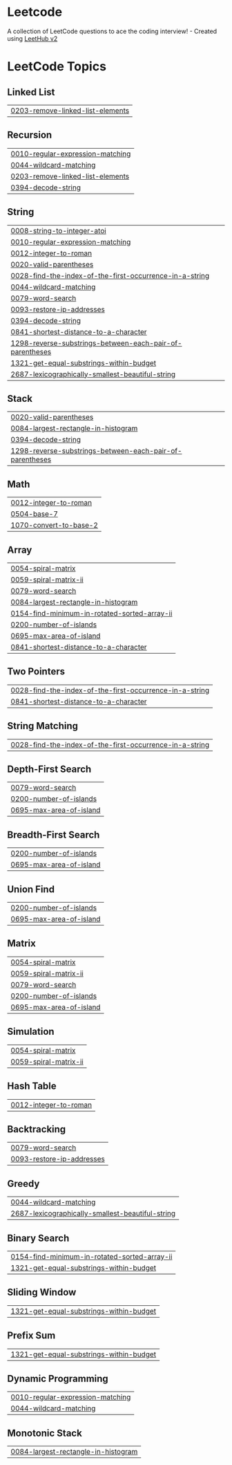 # Leetcode
A collection of LeetCode questions to ace the coding interview! - Created using [LeetHub v2](https://github.com/arunbhardwaj/LeetHub-2.0)

<!---LeetCode Topics Start-->
# LeetCode Topics
## Linked List
|  |
| ------- |
| [0203-remove-linked-list-elements](https://github.com/kaviprashaadl/Leetcode/tree/master/0203-remove-linked-list-elements) |
## Recursion
|  |
| ------- |
| [0010-regular-expression-matching](https://github.com/kaviprashaadl/Leetcode/tree/master/0010-regular-expression-matching) |
| [0044-wildcard-matching](https://github.com/kaviprashaadl/Leetcode/tree/master/0044-wildcard-matching) |
| [0203-remove-linked-list-elements](https://github.com/kaviprashaadl/Leetcode/tree/master/0203-remove-linked-list-elements) |
| [0394-decode-string](https://github.com/kaviprashaadl/Leetcode/tree/master/0394-decode-string) |
## String
|  |
| ------- |
| [0008-string-to-integer-atoi](https://github.com/kaviprashaadl/Leetcode/tree/master/0008-string-to-integer-atoi) |
| [0010-regular-expression-matching](https://github.com/kaviprashaadl/Leetcode/tree/master/0010-regular-expression-matching) |
| [0012-integer-to-roman](https://github.com/kaviprashaadl/Leetcode/tree/master/0012-integer-to-roman) |
| [0020-valid-parentheses](https://github.com/kaviprashaadl/Leetcode/tree/master/0020-valid-parentheses) |
| [0028-find-the-index-of-the-first-occurrence-in-a-string](https://github.com/kaviprashaadl/Leetcode/tree/master/0028-find-the-index-of-the-first-occurrence-in-a-string) |
| [0044-wildcard-matching](https://github.com/kaviprashaadl/Leetcode/tree/master/0044-wildcard-matching) |
| [0079-word-search](https://github.com/kaviprashaadl/Leetcode/tree/master/0079-word-search) |
| [0093-restore-ip-addresses](https://github.com/kaviprashaadl/Leetcode/tree/master/0093-restore-ip-addresses) |
| [0394-decode-string](https://github.com/kaviprashaadl/Leetcode/tree/master/0394-decode-string) |
| [0841-shortest-distance-to-a-character](https://github.com/kaviprashaadl/Leetcode/tree/master/0841-shortest-distance-to-a-character) |
| [1298-reverse-substrings-between-each-pair-of-parentheses](https://github.com/kaviprashaadl/Leetcode/tree/master/1298-reverse-substrings-between-each-pair-of-parentheses) |
| [1321-get-equal-substrings-within-budget](https://github.com/kaviprashaadl/Leetcode/tree/master/1321-get-equal-substrings-within-budget) |
| [2687-lexicographically-smallest-beautiful-string](https://github.com/kaviprashaadl/Leetcode/tree/master/2687-lexicographically-smallest-beautiful-string) |
## Stack
|  |
| ------- |
| [0020-valid-parentheses](https://github.com/kaviprashaadl/Leetcode/tree/master/0020-valid-parentheses) |
| [0084-largest-rectangle-in-histogram](https://github.com/kaviprashaadl/Leetcode/tree/master/0084-largest-rectangle-in-histogram) |
| [0394-decode-string](https://github.com/kaviprashaadl/Leetcode/tree/master/0394-decode-string) |
| [1298-reverse-substrings-between-each-pair-of-parentheses](https://github.com/kaviprashaadl/Leetcode/tree/master/1298-reverse-substrings-between-each-pair-of-parentheses) |
## Math
|  |
| ------- |
| [0012-integer-to-roman](https://github.com/kaviprashaadl/Leetcode/tree/master/0012-integer-to-roman) |
| [0504-base-7](https://github.com/kaviprashaadl/Leetcode/tree/master/0504-base-7) |
| [1070-convert-to-base-2](https://github.com/kaviprashaadl/Leetcode/tree/master/1070-convert-to-base-2) |
## Array
|  |
| ------- |
| [0054-spiral-matrix](https://github.com/kaviprashaadl/Leetcode/tree/master/0054-spiral-matrix) |
| [0059-spiral-matrix-ii](https://github.com/kaviprashaadl/Leetcode/tree/master/0059-spiral-matrix-ii) |
| [0079-word-search](https://github.com/kaviprashaadl/Leetcode/tree/master/0079-word-search) |
| [0084-largest-rectangle-in-histogram](https://github.com/kaviprashaadl/Leetcode/tree/master/0084-largest-rectangle-in-histogram) |
| [0154-find-minimum-in-rotated-sorted-array-ii](https://github.com/kaviprashaadl/Leetcode/tree/master/0154-find-minimum-in-rotated-sorted-array-ii) |
| [0200-number-of-islands](https://github.com/kaviprashaadl/Leetcode/tree/master/0200-number-of-islands) |
| [0695-max-area-of-island](https://github.com/kaviprashaadl/Leetcode/tree/master/0695-max-area-of-island) |
| [0841-shortest-distance-to-a-character](https://github.com/kaviprashaadl/Leetcode/tree/master/0841-shortest-distance-to-a-character) |
## Two Pointers
|  |
| ------- |
| [0028-find-the-index-of-the-first-occurrence-in-a-string](https://github.com/kaviprashaadl/Leetcode/tree/master/0028-find-the-index-of-the-first-occurrence-in-a-string) |
| [0841-shortest-distance-to-a-character](https://github.com/kaviprashaadl/Leetcode/tree/master/0841-shortest-distance-to-a-character) |
## String Matching
|  |
| ------- |
| [0028-find-the-index-of-the-first-occurrence-in-a-string](https://github.com/kaviprashaadl/Leetcode/tree/master/0028-find-the-index-of-the-first-occurrence-in-a-string) |
## Depth-First Search
|  |
| ------- |
| [0079-word-search](https://github.com/kaviprashaadl/Leetcode/tree/master/0079-word-search) |
| [0200-number-of-islands](https://github.com/kaviprashaadl/Leetcode/tree/master/0200-number-of-islands) |
| [0695-max-area-of-island](https://github.com/kaviprashaadl/Leetcode/tree/master/0695-max-area-of-island) |
## Breadth-First Search
|  |
| ------- |
| [0200-number-of-islands](https://github.com/kaviprashaadl/Leetcode/tree/master/0200-number-of-islands) |
| [0695-max-area-of-island](https://github.com/kaviprashaadl/Leetcode/tree/master/0695-max-area-of-island) |
## Union Find
|  |
| ------- |
| [0200-number-of-islands](https://github.com/kaviprashaadl/Leetcode/tree/master/0200-number-of-islands) |
| [0695-max-area-of-island](https://github.com/kaviprashaadl/Leetcode/tree/master/0695-max-area-of-island) |
## Matrix
|  |
| ------- |
| [0054-spiral-matrix](https://github.com/kaviprashaadl/Leetcode/tree/master/0054-spiral-matrix) |
| [0059-spiral-matrix-ii](https://github.com/kaviprashaadl/Leetcode/tree/master/0059-spiral-matrix-ii) |
| [0079-word-search](https://github.com/kaviprashaadl/Leetcode/tree/master/0079-word-search) |
| [0200-number-of-islands](https://github.com/kaviprashaadl/Leetcode/tree/master/0200-number-of-islands) |
| [0695-max-area-of-island](https://github.com/kaviprashaadl/Leetcode/tree/master/0695-max-area-of-island) |
## Simulation
|  |
| ------- |
| [0054-spiral-matrix](https://github.com/kaviprashaadl/Leetcode/tree/master/0054-spiral-matrix) |
| [0059-spiral-matrix-ii](https://github.com/kaviprashaadl/Leetcode/tree/master/0059-spiral-matrix-ii) |
## Hash Table
|  |
| ------- |
| [0012-integer-to-roman](https://github.com/kaviprashaadl/Leetcode/tree/master/0012-integer-to-roman) |
## Backtracking
|  |
| ------- |
| [0079-word-search](https://github.com/kaviprashaadl/Leetcode/tree/master/0079-word-search) |
| [0093-restore-ip-addresses](https://github.com/kaviprashaadl/Leetcode/tree/master/0093-restore-ip-addresses) |
## Greedy
|  |
| ------- |
| [0044-wildcard-matching](https://github.com/kaviprashaadl/Leetcode/tree/master/0044-wildcard-matching) |
| [2687-lexicographically-smallest-beautiful-string](https://github.com/kaviprashaadl/Leetcode/tree/master/2687-lexicographically-smallest-beautiful-string) |
## Binary Search
|  |
| ------- |
| [0154-find-minimum-in-rotated-sorted-array-ii](https://github.com/kaviprashaadl/Leetcode/tree/master/0154-find-minimum-in-rotated-sorted-array-ii) |
| [1321-get-equal-substrings-within-budget](https://github.com/kaviprashaadl/Leetcode/tree/master/1321-get-equal-substrings-within-budget) |
## Sliding Window
|  |
| ------- |
| [1321-get-equal-substrings-within-budget](https://github.com/kaviprashaadl/Leetcode/tree/master/1321-get-equal-substrings-within-budget) |
## Prefix Sum
|  |
| ------- |
| [1321-get-equal-substrings-within-budget](https://github.com/kaviprashaadl/Leetcode/tree/master/1321-get-equal-substrings-within-budget) |
## Dynamic Programming
|  |
| ------- |
| [0010-regular-expression-matching](https://github.com/kaviprashaadl/Leetcode/tree/master/0010-regular-expression-matching) |
| [0044-wildcard-matching](https://github.com/kaviprashaadl/Leetcode/tree/master/0044-wildcard-matching) |
## Monotonic Stack
|  |
| ------- |
| [0084-largest-rectangle-in-histogram](https://github.com/kaviprashaadl/Leetcode/tree/master/0084-largest-rectangle-in-histogram) |
<!---LeetCode Topics End-->
